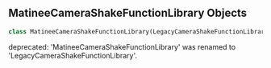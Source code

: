 ## MatineeCameraShakeFunctionLibrary Objects

```python
class MatineeCameraShakeFunctionLibrary(LegacyCameraShakeFunctionLibrary)
```

deprecated: 'MatineeCameraShakeFunctionLibrary' was renamed to 'LegacyCameraShakeFunctionLibrary'.

<a id="unreal.CameraAnimationCameraModifier"></a>